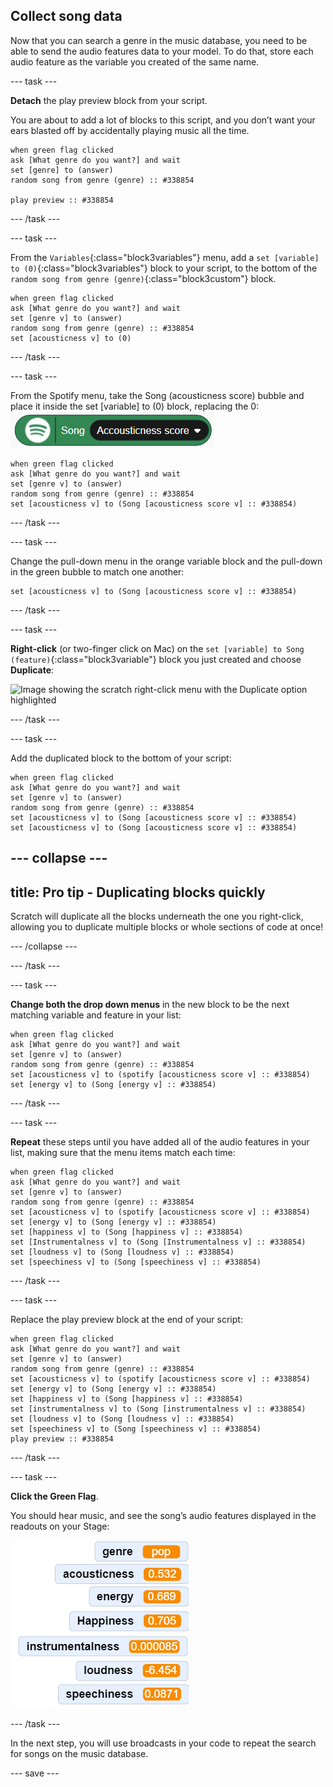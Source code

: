 ## Collect song data

Now that you can search a genre in the music database, you need to be able to send the audio features data to your model. To do that, store each audio feature as the variable you created of the same name.

--- task ---

**Detach** the play preview block from your script. 

You are about to add a lot of blocks to this script, and you don’t want your ears blasted off by accidentally playing music all the time.

```blocks3
when green flag clicked
ask [What genre do you want?] and wait
set [genre] to (answer)
random song from genre (genre) :: #338854

play preview :: #338854
```
--- /task ---

--- task ---

From the `Variables`{:class="block3variables"} menu, add a `set [variable] to (0)`{:class="block3variables"} block to your script, to the bottom of the `random song from genre (genre)`{:class="block3custom"} block.

```blocks3
when green flag clicked
ask [What genre do you want?] and wait
set [genre v] to (answer)
random song from genre (genre) :: #338854
set [acousticness v] to (0)
```

--- /task ---

--- task ---

From the Spotify menu, take the Song (acousticness score) bubble and place it inside the set [variable] to (0) block, replacing the 0:
![Image showing a rounded spotify audio features bubble that has a pull-down menu which reads acousticness](images/acousticness_score.png)

```blocks3
when green flag clicked
ask [What genre do you want?] and wait
set [genre v] to (answer)
random song from genre (genre) :: #338854
set [acousticness v] to (Song [acousticness score v] :: #338854)
```

--- /task ---

--- task ---

Change the pull-down menu in the orange variable block and the pull-down in the green bubble to match one another:

```blocks3
set [acousticness v] to (Song [acousticness score v] :: #338854)
```

--- /task ---

--- task ---

**Right-click** (or two-finger click on Mac) on the `set [variable] to Song (feature)`{:class="block3variable"} block you just created and choose **Duplicate**:

![Image showing the scratch right-click menu with the Duplicate option highlighted](images\images/duplicate_variable.png)

--- /task ---

--- task ---

Add the duplicated block to the bottom of your script:

```blocks3
when green flag clicked
ask [What genre do you want?] and wait
set [genre v] to (answer)
random song from genre (genre) :: #338854
set [acousticness v] to (Song [acousticness score v] :: #338854)
set [acousticness v] to (Song [acousticness score v] :: #338854)
```

--- collapse ---
---
title: Pro tip - Duplicating blocks quickly
---

Scratch will duplicate all the blocks underneath the one you right-click, allowing you to duplicate multiple blocks or whole sections of code at once!

--- /collapse ---

--- /task ---

--- task ---

**Change both the drop down menus** in the new block to be the next matching variable and feature in your list: 

```blocks3
when green flag clicked
ask [What genre do you want?] and wait
set [genre v] to (answer)
random song from genre (genre) :: #338854
set [acousticness v] to (spotify [acousticness score v] :: #338854)
set [energy v] to (Song [energy v] :: #338854)
```

--- /task ---

--- task ---

**Repeat** these steps until you have added all of the audio features in your list, making sure that the menu items match each time:

```blocks3
when green flag clicked
ask [What genre do you want?] and wait
set [genre v] to (answer)
random song from genre (genre) :: #338854
set [acousticness v] to (spotify [acousticness score v] :: #338854)
set [energy v] to (Song [energy v] :: #338854)
set [happiness v] to (Song [happiness v] :: #338854)
set [Instrumentalness v] to (Song [Instrumentalness v] :: #338854)
set [loudness v] to (Song [loudness v] :: #338854)
set [speechiness v] to (Song [speechiness v] :: #338854)

```

--- /task ---

--- task ---

Replace the play preview block at the end of your script:

```blocks3
when green flag clicked
ask [What genre do you want?] and wait
set [genre v] to (answer)
random song from genre (genre) :: #338854
set [acousticness v] to (spotify [acousticness score v] :: #338854)
set [energy v] to (Song [energy v] :: #338854)
set [happiness v] to (Song [happiness v] :: #338854)
set [instrumentalness v] to (Song [instrumentalness v] :: #338854)
set [loudness v] to (Song [loudness v] :: #338854)
set [speechiness v] to (Song [speechiness v] :: #338854)
play preview :: #338854
```

--- /task ---


--- task ---

**Click the Green Flag**.

You should hear music, and see the song’s audio features displayed in the readouts on your Stage:

![Image showing a list of audio features with values next to them](images/variable_readouts.png)

--- /task ---

In the next step, you will use broadcasts in your code to repeat the search for songs on the music database.

--- save ---